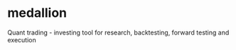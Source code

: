 # medallion
Quant trading - investing tool for research, backtesting, forward testing and execution
